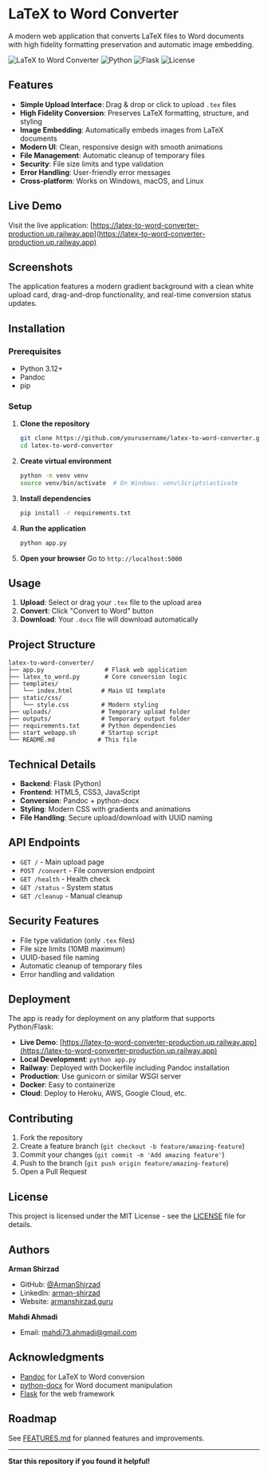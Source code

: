 # LaTeX to Word Converter

A modern web application that converts LaTeX files to Word documents with high fidelity formatting preservation and automatic image embedding.

![LaTeX to Word Converter](https://img.shields.io/badge/LaTeX-Word%20Converter-blue?style=for-the-badge&logo=latex)
![Python](https://img.shields.io/badge/Python-3.12+-green?style=for-the-badge&logo=python)
![Flask](https://img.shields.io/badge/Flask-3.0+-red?style=for-the-badge&logo=flask)
![License](https://img.shields.io/badge/License-MIT-yellow?style=for-the-badge)

## Features

- **Simple Upload Interface**: Drag & drop or click to upload `.tex` files
- **High Fidelity Conversion**: Preserves LaTeX formatting, structure, and styling
- **Image Embedding**: Automatically embeds images from LaTeX documents
- **Modern UI**: Clean, responsive design with smooth animations
- **File Management**: Automatic cleanup of temporary files
- **Security**: File size limits and type validation
- **Error Handling**: User-friendly error messages
- **Cross-platform**: Works on Windows, macOS, and Linux

## Live Demo

Visit the live application: [https://latex-to-word-converter-production.up.railway.app](https://latex-to-word-converter-production.up.railway.app)

## Screenshots

The application features a modern gradient background with a clean white upload card, drag-and-drop functionality, and real-time conversion status updates.

## Installation

### Prerequisites

- Python 3.12+
- Pandoc
- pip

### Setup

1. **Clone the repository**
   ```bash
   git clone https://github.com/yourusername/latex-to-word-converter.git
   cd latex-to-word-converter
   ```

2. **Create virtual environment**
   ```bash
   python -m venv venv
   source venv/bin/activate  # On Windows: venv\Scripts\activate
   ```

3. **Install dependencies**
   ```bash
   pip install -r requirements.txt
   ```

4. **Run the application**
   ```bash
   python app.py
   ```

5. **Open your browser**
   Go to `http://localhost:5000`

## Usage

1. **Upload**: Select or drag your `.tex` file to the upload area
2. **Convert**: Click "Convert to Word" button
3. **Download**: Your `.docx` file will download automatically

## Project Structure

```
latex-to-word-converter/
├── app.py                 # Flask web application
├── latex_to_word.py       # Core conversion logic
├── templates/
│   └── index.html        # Main UI template
├── static/css/
│   └── style.css         # Modern styling
├── uploads/              # Temporary upload folder
├── outputs/              # Temporary output folder
├── requirements.txt      # Python dependencies
├── start_webapp.sh       # Startup script
└── README.md            # This file
```

## Technical Details

- **Backend**: Flask (Python)
- **Frontend**: HTML5, CSS3, JavaScript
- **Conversion**: Pandoc + python-docx
- **Styling**: Modern CSS with gradients and animations
- **File Handling**: Secure upload/download with UUID naming

## API Endpoints

- `GET /` - Main upload page
- `POST /convert` - File conversion endpoint
- `GET /health` - Health check
- `GET /status` - System status
- `GET /cleanup` - Manual cleanup

## Security Features

- File type validation (only `.tex` files)
- File size limits (10MB maximum)
- UUID-based file naming
- Automatic cleanup of temporary files
- Error handling and validation

## Deployment

The app is ready for deployment on any platform that supports Python/Flask:

- **Live Demo**: [https://latex-to-word-converter-production.up.railway.app](https://latex-to-word-converter-production.up.railway.app)
- **Local Development**: `python app.py`
- **Railway**: Deployed with Dockerfile including Pandoc installation
- **Production**: Use gunicorn or similar WSGI server
- **Docker**: Easy to containerize
- **Cloud**: Deploy to Heroku, AWS, Google Cloud, etc.

## Contributing

1. Fork the repository
2. Create a feature branch (`git checkout -b feature/amazing-feature`)
3. Commit your changes (`git commit -m 'Add amazing feature'`)
4. Push to the branch (`git push origin feature/amazing-feature`)
5. Open a Pull Request

## License

This project is licensed under the MIT License - see the [LICENSE](LICENSE) file for details.

## Authors

**Arman Shirzad**
- GitHub: [@ArmanShirzad](https://github.com/ArmanShirzad)
- LinkedIn: [arman-shirzad](https://linkedin.com/in/arman-shirzad)
- Website: [armanshirzad.guru](https://armanshirzad.guru)

**Mahdi Ahmadi**
- Email: [mahdi73.ahmadi@gmail.com](mailto:mahdi73.ahmadi@gmail.com)

## Acknowledgments

- [Pandoc](https://pandoc.org/) for LaTeX to Word conversion
- [python-docx](https://python-docx.readthedocs.io/) for Word document manipulation
- [Flask](https://flask.palletsprojects.com/) for the web framework

## Roadmap

See [FEATURES.md](FEATURES.md) for planned features and improvements.

---

**Star this repository if you found it helpful!**